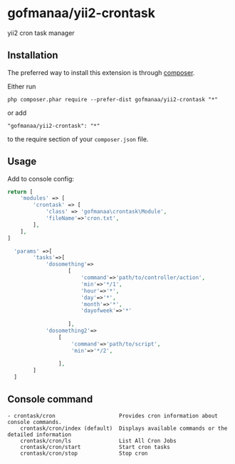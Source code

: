 gofmanaa/yii2-crontask
======================
yii2 cron task manager

Installation
------------

The preferred way to install this extension is through [composer](http://getcomposer.org/download/).

Either run

```
php composer.phar require --prefer-dist gofmanaa/yii2-crontask "*"
```

or add

```
"gofmanaa/yii2-crontask": "*"
```

to the require section of your `composer.json` file.


Usage
-----
Add to console config:
   
```php
return [
    'modules' => [
        'crontask' => [
            'class' => 'gofmanaa\crontask\Module',
            'fileName'=>'cron.txt',
        ],
    ],
]
```


```php
  'params' =>[
        'tasks'=>[
            'dosomething'=>
                   [
                       'command'=>'path/to/controller/action',
                       'min'=>'*/1',
                       'hour'=>'*',
                       'day'=>'*',
                       'month'=>'*',
                       'dayofweek'=>'*'
    
                   ],
            'dosomething2'=>
                [
                    'command'=>'path/to/script',
                    'min'=>'*/2',
    
                ],
        ]
  ]
```

Console command
-----
```
- crontask/cron                    Provides cron information about console commands.
    crontask/cron/index (default)  Displays available commands or the detailed information
    crontask/cron/ls               List All Cron Jobs
    crontask/cron/start            Start cron tasks
    crontask/cron/stop             Stop cron
```